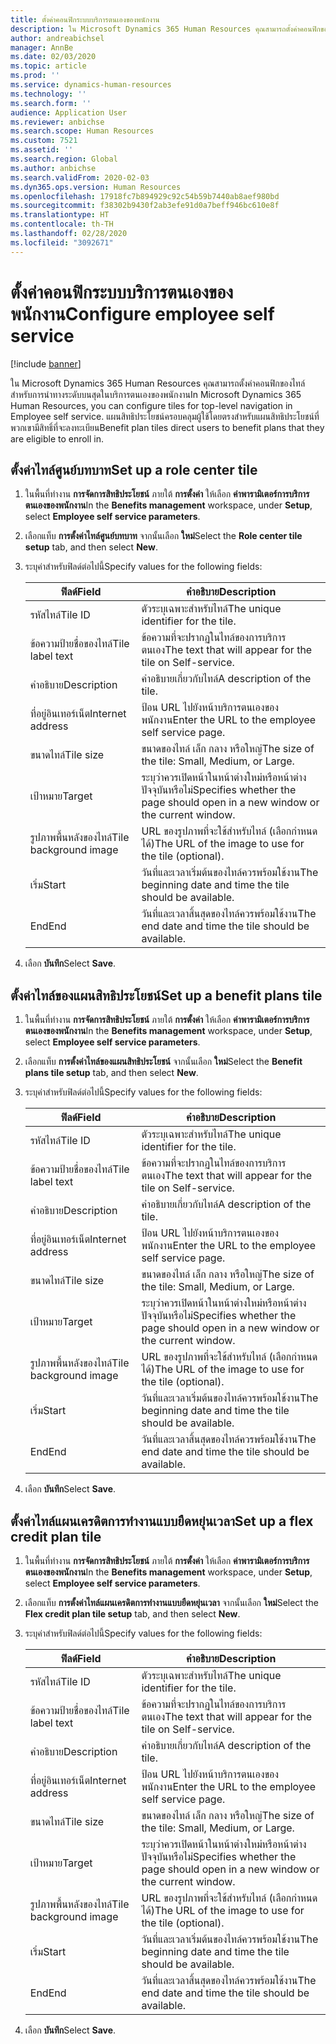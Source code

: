 ```yaml
---
title: ตั้งค่าคอนฟิกระบบบริการตนเองของพนักงาน
description: ใน Microsoft Dynamics 365 Human Resources คุณสามารถตั้งค่าคอนฟิกของไทล์สำหรับการนำทางระดับบนสุดในบริการตนเองของพนักงาน
author: andreabichsel
manager: AnnBe
ms.date: 02/03/2020
ms.topic: article
ms.prod: ''
ms.service: dynamics-human-resources
ms.technology: ''
ms.search.form: ''
audience: Application User
ms.reviewer: anbichse
ms.search.scope: Human Resources
ms.custom: 7521
ms.assetid: ''
ms.search.region: Global
ms.author: anbichse
ms.search.validFrom: 2020-02-03
ms.dyn365.ops.version: Human Resources
ms.openlocfilehash: 17918fc7b894929c92c54b59b7440ab8aef980bd
ms.sourcegitcommit: f38302b9430f2ab3efe91d0a7beff946bc610e8f
ms.translationtype: HT
ms.contentlocale: th-TH
ms.lasthandoff: 02/28/2020
ms.locfileid: "3092671"
---
```

# <a name="configure-employee-self-service"></a><span data-ttu-id="f7332-103">ตั้งค่าคอนฟิกระบบบริการตนเองของพนักงาน</span><span class="sxs-lookup"><span data-stu-id="f7332-103">Configure employee self service</span></span>

[!include [banner](includes/preview-feature.md)]

<span data-ttu-id="f7332-104">ใน Microsoft Dynamics 365 Human Resources คุณสามารถตั้งค่าคอนฟิกของไทล์สำหรับการนำทางระดับบนสุดในบริการตนเองของพนักงาน</span><span class="sxs-lookup"><span data-stu-id="f7332-104">In Microsoft Dynamics 365 Human Resources, you can configure tiles for top-level navigation in Employee self service.</span></span> <span data-ttu-id="f7332-105">แผนสิทธิประโยชน์ครอบคลุมผู้ใช้โดยตรงสำหรับแผนสิทธิประโยชน์ที่พวกเขามีสิทธิ์ที่จะลงทะเบียน</span><span class="sxs-lookup"><span data-stu-id="f7332-105">Benefit plan tiles direct users to benefit plans that they are eligible to enroll in.</span></span>

## <a name="set-up-a-role-center-tile"></a><span data-ttu-id="f7332-106">ตั้งค่าไทล์ศูนย์บทบาท</span><span class="sxs-lookup"><span data-stu-id="f7332-106">Set up a role center tile</span></span>

1. <span data-ttu-id="f7332-107">ในพื้นที่ทำงาน **การจัดการสิทธิประโยชน์** ภายใต้ **การตั้งค่า** ให้เลือก **ค่าพารามิเตอร์การบริการตนเองของพนักงาน**</span><span class="sxs-lookup"><span data-stu-id="f7332-107">In the **Benefits management** workspace, under **Setup**, select **Employee self service parameters**.</span></span>

2. <span data-ttu-id="f7332-108">เลือกแท็บ **การตั้งค่าไทล์ศูนย์บทบาท** จากนั้นเลือก **ใหม่**</span><span class="sxs-lookup"><span data-stu-id="f7332-108">Select the **Role center tile setup** tab, and then select **New**.</span></span>

3. <span data-ttu-id="f7332-109">ระบุค่าสำหรับฟิลด์ต่อไปนี้</span><span class="sxs-lookup"><span data-stu-id="f7332-109">Specify values for the following fields:</span></span>

   | <span data-ttu-id="f7332-110">ฟิลด์</span><span class="sxs-lookup"><span data-stu-id="f7332-110">Field</span></span> | <span data-ttu-id="f7332-111">คำอธิบาย</span><span class="sxs-lookup"><span data-stu-id="f7332-111">Description</span></span> |
   | --- | --- |
   | <span data-ttu-id="f7332-112">รหัสไทล์</span><span class="sxs-lookup"><span data-stu-id="f7332-112">Tile ID</span></span> | <span data-ttu-id="f7332-113">ตัวระบุเฉพาะสำหรับไทล์</span><span class="sxs-lookup"><span data-stu-id="f7332-113">The unique identifier for the tile.</span></span> |
   | <span data-ttu-id="f7332-114">ข้อความป้ายชื่อของไทล์</span><span class="sxs-lookup"><span data-stu-id="f7332-114">Tile label text</span></span> | <span data-ttu-id="f7332-115">ข้อความที่จะปรากฏในไทล์ของการบริการตนเอง</span><span class="sxs-lookup"><span data-stu-id="f7332-115">The text that will appear for the tile on Self-service.</span></span> |
   | <span data-ttu-id="f7332-116">คำอธิบาย</span><span class="sxs-lookup"><span data-stu-id="f7332-116">Description</span></span> | <span data-ttu-id="f7332-117">คำอธิบายเกี่ยวกับไทล์</span><span class="sxs-lookup"><span data-stu-id="f7332-117">A description of the tile.</span></span> |
   | <span data-ttu-id="f7332-118">ที่อยู่อินเทอร์เน็ต</span><span class="sxs-lookup"><span data-stu-id="f7332-118">Internet address</span></span> | <span data-ttu-id="f7332-119">ป้อน URL ไปยังหน้าบริการตนเองของพนักงาน</span><span class="sxs-lookup"><span data-stu-id="f7332-119">Enter the URL to the employee self service page.</span></span> |
   | <span data-ttu-id="f7332-120">ขนาดไทล์</span><span class="sxs-lookup"><span data-stu-id="f7332-120">Tile size</span></span> | <span data-ttu-id="f7332-121">ขนาดของไทล์ เล็ก กลาง หรือใหญ่</span><span class="sxs-lookup"><span data-stu-id="f7332-121">The size of the tile: Small, Medium, or Large.</span></span> |
   | <span data-ttu-id="f7332-122">เป้าหมาย</span><span class="sxs-lookup"><span data-stu-id="f7332-122">Target</span></span> | <span data-ttu-id="f7332-123">ระบุว่าควรเปิดหน้าในหน้าต่างใหม่หรือหน้าต่างปัจจุบันหรือไม่</span><span class="sxs-lookup"><span data-stu-id="f7332-123">Specifies whether the page should open in a new window or the current window.</span></span> |
   | <span data-ttu-id="f7332-124">รูปภาพพื้นหลังของไทล์</span><span class="sxs-lookup"><span data-stu-id="f7332-124">Tile background image</span></span> | <span data-ttu-id="f7332-125">URL ของรูปภาพที่จะใช้สำหรับไทล์ (เลือกกำหนดได้)</span><span class="sxs-lookup"><span data-stu-id="f7332-125">The URL of the image to use for the tile (optional).</span></span> |
   | <span data-ttu-id="f7332-126">เริ่ม</span><span class="sxs-lookup"><span data-stu-id="f7332-126">Start</span></span> | <span data-ttu-id="f7332-127">วันที่และเวลาเริ่มต้นของไทล์ควรพร้อมใช้งาน</span><span class="sxs-lookup"><span data-stu-id="f7332-127">The beginning date and time the tile should be available.</span></span> |
   | <span data-ttu-id="f7332-128">End</span><span class="sxs-lookup"><span data-stu-id="f7332-128">End</span></span> | <span data-ttu-id="f7332-129">วันที่และเวลาสิ้นสุดของไทล์ควรพร้อมใช้งาน</span><span class="sxs-lookup"><span data-stu-id="f7332-129">The end date and time the tile should be available.</span></span> |

4. <span data-ttu-id="f7332-130">เลือก **บันทึก**</span><span class="sxs-lookup"><span data-stu-id="f7332-130">Select **Save**.</span></span>

## <a name="set-up-a-benefit-plans-tile"></a><span data-ttu-id="f7332-131">ตั้งค่าไทล์ของแผนสิทธิประโยชน์</span><span class="sxs-lookup"><span data-stu-id="f7332-131">Set up a benefit plans tile</span></span>

1. <span data-ttu-id="f7332-132">ในพื้นที่ทำงาน **การจัดการสิทธิประโยชน์** ภายใต้ **การตั้งค่า** ให้เลือก **ค่าพารามิเตอร์การบริการตนเองของพนักงาน**</span><span class="sxs-lookup"><span data-stu-id="f7332-132">In the **Benefits management** workspace, under **Setup**, select **Employee self service parameters**.</span></span>

2. <span data-ttu-id="f7332-133">เลือกแท็บ **การตั้งค่าไทล์ของแผนสิทธิประโยชน์** จากนั้นเลือก **ใหม่**</span><span class="sxs-lookup"><span data-stu-id="f7332-133">Select the **Benefit plans tile setup** tab, and then select **New**.</span></span>

3. <span data-ttu-id="f7332-134">ระบุค่าสำหรับฟิลด์ต่อไปนี้</span><span class="sxs-lookup"><span data-stu-id="f7332-134">Specify values for the following fields:</span></span>

   | <span data-ttu-id="f7332-135">ฟิลด์</span><span class="sxs-lookup"><span data-stu-id="f7332-135">Field</span></span> | <span data-ttu-id="f7332-136">คำอธิบาย</span><span class="sxs-lookup"><span data-stu-id="f7332-136">Description</span></span> |
   | --- | --- |
   | <span data-ttu-id="f7332-137">รหัสไทล์</span><span class="sxs-lookup"><span data-stu-id="f7332-137">Tile ID</span></span> | <span data-ttu-id="f7332-138">ตัวระบุเฉพาะสำหรับไทล์</span><span class="sxs-lookup"><span data-stu-id="f7332-138">The unique identifier for the tile.</span></span> |
   | <span data-ttu-id="f7332-139">ข้อความป้ายชื่อของไทล์</span><span class="sxs-lookup"><span data-stu-id="f7332-139">Tile label text</span></span> | <span data-ttu-id="f7332-140">ข้อความที่จะปรากฏในไทล์ของการบริการตนเอง</span><span class="sxs-lookup"><span data-stu-id="f7332-140">The text that will appear for the tile on Self-service.</span></span> |
   | <span data-ttu-id="f7332-141">คำอธิบาย</span><span class="sxs-lookup"><span data-stu-id="f7332-141">Description</span></span> | <span data-ttu-id="f7332-142">คำอธิบายเกี่ยวกับไทล์</span><span class="sxs-lookup"><span data-stu-id="f7332-142">A description of the tile.</span></span> |
   | <span data-ttu-id="f7332-143">ที่อยู่อินเทอร์เน็ต</span><span class="sxs-lookup"><span data-stu-id="f7332-143">Internet address</span></span> | <span data-ttu-id="f7332-144">ป้อน URL ไปยังหน้าบริการตนเองของพนักงาน</span><span class="sxs-lookup"><span data-stu-id="f7332-144">Enter the URL to the employee self service page.</span></span> |
   | <span data-ttu-id="f7332-145">ขนาดไทล์</span><span class="sxs-lookup"><span data-stu-id="f7332-145">Tile size</span></span> | <span data-ttu-id="f7332-146">ขนาดของไทล์ เล็ก กลาง หรือใหญ่</span><span class="sxs-lookup"><span data-stu-id="f7332-146">The size of the tile: Small, Medium, or Large.</span></span> |
   | <span data-ttu-id="f7332-147">เป้าหมาย</span><span class="sxs-lookup"><span data-stu-id="f7332-147">Target</span></span> | <span data-ttu-id="f7332-148">ระบุว่าควรเปิดหน้าในหน้าต่างใหม่หรือหน้าต่างปัจจุบันหรือไม่</span><span class="sxs-lookup"><span data-stu-id="f7332-148">Specifies whether the page should open in a new window or the current window.</span></span> |
   | <span data-ttu-id="f7332-149">รูปภาพพื้นหลังของไทล์</span><span class="sxs-lookup"><span data-stu-id="f7332-149">Tile background image</span></span> | <span data-ttu-id="f7332-150">URL ของรูปภาพที่จะใช้สำหรับไทล์ (เลือกกำหนดได้)</span><span class="sxs-lookup"><span data-stu-id="f7332-150">The URL of the image to use for the tile (optional).</span></span> |
   | <span data-ttu-id="f7332-151">เริ่ม</span><span class="sxs-lookup"><span data-stu-id="f7332-151">Start</span></span> | <span data-ttu-id="f7332-152">วันที่และเวลาเริ่มต้นของไทล์ควรพร้อมใช้งาน</span><span class="sxs-lookup"><span data-stu-id="f7332-152">The beginning date and time the tile should be available.</span></span> |
   | <span data-ttu-id="f7332-153">End</span><span class="sxs-lookup"><span data-stu-id="f7332-153">End</span></span> | <span data-ttu-id="f7332-154">วันที่และเวลาสิ้นสุดของไทล์ควรพร้อมใช้งาน</span><span class="sxs-lookup"><span data-stu-id="f7332-154">The end date and time the tile should be available.</span></span> |

4. <span data-ttu-id="f7332-155">เลือก **บันทึก**</span><span class="sxs-lookup"><span data-stu-id="f7332-155">Select **Save**.</span></span>

## <a name="set-up-a-flex-credit-plan-tile"></a><span data-ttu-id="f7332-156">ตั้งค่าไทล์แผนเครดิตการทำงานแบบยืดหยุ่นเวลา</span><span class="sxs-lookup"><span data-stu-id="f7332-156">Set up a flex credit plan tile</span></span>

1. <span data-ttu-id="f7332-157">ในพื้นที่ทำงาน **การจัดการสิทธิประโยชน์** ภายใต้ **การตั้งค่า** ให้เลือก **ค่าพารามิเตอร์การบริการตนเองของพนักงาน**</span><span class="sxs-lookup"><span data-stu-id="f7332-157">In the **Benefits management** workspace, under **Setup**, select **Employee self service parameters**.</span></span>

2. <span data-ttu-id="f7332-158">เลือกแท็บ **การตั้งค่าไทล์แผนเครดิตการทำงานแบบยืดหยุ่นเวลา** จากนั้นเลือก **ใหม่**</span><span class="sxs-lookup"><span data-stu-id="f7332-158">Select the **Flex credit plan tile setup** tab, and then select **New**.</span></span>

3. <span data-ttu-id="f7332-159">ระบุค่าสำหรับฟิลด์ต่อไปนี้</span><span class="sxs-lookup"><span data-stu-id="f7332-159">Specify values for the following fields:</span></span>

   | <span data-ttu-id="f7332-160">ฟิลด์</span><span class="sxs-lookup"><span data-stu-id="f7332-160">Field</span></span> | <span data-ttu-id="f7332-161">คำอธิบาย</span><span class="sxs-lookup"><span data-stu-id="f7332-161">Description</span></span> |
   | --- | --- |
   | <span data-ttu-id="f7332-162">รหัสไทล์</span><span class="sxs-lookup"><span data-stu-id="f7332-162">Tile ID</span></span> | <span data-ttu-id="f7332-163">ตัวระบุเฉพาะสำหรับไทล์</span><span class="sxs-lookup"><span data-stu-id="f7332-163">The unique identifier for the tile.</span></span> |
   | <span data-ttu-id="f7332-164">ข้อความป้ายชื่อของไทล์</span><span class="sxs-lookup"><span data-stu-id="f7332-164">Tile label text</span></span> | <span data-ttu-id="f7332-165">ข้อความที่จะปรากฏในไทล์ของการบริการตนเอง</span><span class="sxs-lookup"><span data-stu-id="f7332-165">The text that will appear for the tile on Self-service.</span></span> |
   | <span data-ttu-id="f7332-166">คำอธิบาย</span><span class="sxs-lookup"><span data-stu-id="f7332-166">Description</span></span> | <span data-ttu-id="f7332-167">คำอธิบายเกี่ยวกับไทล์</span><span class="sxs-lookup"><span data-stu-id="f7332-167">A description of the tile.</span></span> |
   | <span data-ttu-id="f7332-168">ที่อยู่อินเทอร์เน็ต</span><span class="sxs-lookup"><span data-stu-id="f7332-168">Internet address</span></span> | <span data-ttu-id="f7332-169">ป้อน URL ไปยังหน้าบริการตนเองของพนักงาน</span><span class="sxs-lookup"><span data-stu-id="f7332-169">Enter the URL to the employee self service page.</span></span> |
   | <span data-ttu-id="f7332-170">ขนาดไทล์</span><span class="sxs-lookup"><span data-stu-id="f7332-170">Tile size</span></span> | <span data-ttu-id="f7332-171">ขนาดของไทล์ เล็ก กลาง หรือใหญ่</span><span class="sxs-lookup"><span data-stu-id="f7332-171">The size of the tile: Small, Medium, or Large.</span></span> |
   | <span data-ttu-id="f7332-172">เป้าหมาย</span><span class="sxs-lookup"><span data-stu-id="f7332-172">Target</span></span> | <span data-ttu-id="f7332-173">ระบุว่าควรเปิดหน้าในหน้าต่างใหม่หรือหน้าต่างปัจจุบันหรือไม่</span><span class="sxs-lookup"><span data-stu-id="f7332-173">Specifies whether the page should open in a new window or the current window.</span></span> |
   | <span data-ttu-id="f7332-174">รูปภาพพื้นหลังของไทล์</span><span class="sxs-lookup"><span data-stu-id="f7332-174">Tile background image</span></span> | <span data-ttu-id="f7332-175">URL ของรูปภาพที่จะใช้สำหรับไทล์ (เลือกกำหนดได้)</span><span class="sxs-lookup"><span data-stu-id="f7332-175">The URL of the image to use for the tile (optional).</span></span> |
   | <span data-ttu-id="f7332-176">เริ่ม</span><span class="sxs-lookup"><span data-stu-id="f7332-176">Start</span></span> | <span data-ttu-id="f7332-177">วันที่และเวลาเริ่มต้นของไทล์ควรพร้อมใช้งาน</span><span class="sxs-lookup"><span data-stu-id="f7332-177">The beginning date and time the tile should be available.</span></span> |
   | <span data-ttu-id="f7332-178">End</span><span class="sxs-lookup"><span data-stu-id="f7332-178">End</span></span> | <span data-ttu-id="f7332-179">วันที่และเวลาสิ้นสุดของไทล์ควรพร้อมใช้งาน</span><span class="sxs-lookup"><span data-stu-id="f7332-179">The end date and time the tile should be available.</span></span> |

4. <span data-ttu-id="f7332-180">เลือก **บันทึก**</span><span class="sxs-lookup"><span data-stu-id="f7332-180">Select **Save**.</span></span>
